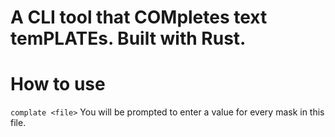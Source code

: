# A CLI tool that COMpletes text temPLATEs. Built with Rust.

# How to use
`complate <file>`
You will be prompted to enter a value for every mask in this file.

